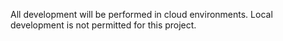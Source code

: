All development will be performed in cloud environments. Local development is not permitted for this project.
